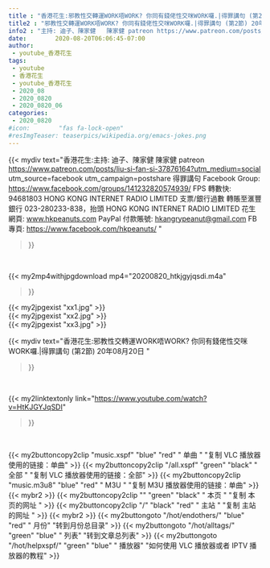 ```yaml
---
title : "香港花生:邪教性交轉運WORK唔WORK? 你同有錢佬性交咪WORK囉.|得罪講句 (第2節) 20年08月20日 "
title2 : "邪教性交轉運WORK唔WORK? 你同有錢佬性交咪WORK囉.|得罪講句 (第2節) 20年08月20日 "
info2 : "主持: 迪子、陳家健   陳家健 patreon https://www.patreon.com/posts/liu-si-fan-si-37876164?utm_medium=social utm_source=facebook utm_campaign=postshare  得罪講句 Facebook Group: https://www.facebook.com/groups/141232820574939/  FPS 轉數快: 94681803 HONG KONG INTERNET RADIO LIMITED 支票/銀行過數 轉賬至滙豐銀行 023-280233-838，抬頭 HONG KONG INTERNET RADIO LIMITED   花生網頁: www.hkpeanuts.com PayPal 付款賬號: hkangrypeanut@gmail.com FB專頁: https://www.facebook.com/hkpeanuts/ "
date:        2020-08-20T06:06:45-07:00
author:
 - youtube_香港花生
tags:
 - youtube
 - 香港花生
 - youtube_香港花生
 - 2020_08
 - 2020_0820
 - 2020_0820_06
categories:
 - 2020_0820
#icon:        "fas fa-lock-open"
#resImgTeaser: teaserpics/wikipedia.org/emacs-jokes.png
---
```


{{< mydiv text="香港花生:主持: 迪子、陳家健   陳家健 patreon https://www.patreon.com/posts/liu-si-fan-si-37876164?utm_medium=social utm_source=facebook utm_campaign=postshare  得罪講句 Facebook Group: https://www.facebook.com/groups/141232820574939/  FPS 轉數快: 94681803 HONG KONG INTERNET RADIO LIMITED 支票/銀行過數 轉賬至滙豐銀行 023-280233-838，抬頭 HONG KONG INTERNET RADIO LIMITED   花生網頁: www.hkpeanuts.com PayPal 付款賬號: hkangrypeanut@gmail.com FB專頁: https://www.facebook.com/hkpeanuts/ "
>}}
<br>


{{< my2mp4withjpgdownload mp4="20200820_htkjgyjqsdi.m4a"
>}}

{{< my2jpgexist "xx1.jpg" >}}<br>
{{< my2jpgexist "xx2.jpg" >}}<br>
{{< my2jpgexist "xx3.jpg" >}}<br>



{{< mydiv text="香港花生:邪教性交轉運WORK唔WORK? 你同有錢佬性交咪WORK囉.|得罪講句 (第2節) 20年08月20日 "
>}}
<br>

{{< my2linktextonly link="https://www.youtube.com/watch?v=HtKJGYJqSDI"
>}}


<br>

{{< my2buttoncopy2clip "music.xspf"        "blue"   "red"    " 单曲 "  "复制 VLC 播放器使用的链接：单曲" >}} {{< my2buttoncopy2clip "/all.xspf"         "green"  "black"  " 全部 "  "复制 VLC 播放器使用的链接：全部" >}} {{< my2buttoncopy2clip "music.m3u8"        "blue"   "red"    " M3U  "    "复制 M3U 播放器使用的链接：单曲" >}} {{< mybr2 >}} {{< my2buttoncopy2clip ""                  "green"  "black"  " 本页 "    "复制 本页的网址 " >}} {{< my2buttoncopy2clip "/"                 "black"  "red"    " 主站 "    "复制 主站的网址 " >}} {{< mybr2 >}} {{< my2buttongoto      "/hot/endothers/"   "blue"   "red"    " 月份"   "转到月份总目录" >}} {{< my2buttongoto      "/hot/alltags/"     "green"  "blue"   " 列表"   "转到文章总列表" >}} {{< my2buttongoto      "/hot/helpxspf/"    "green"  "blue"   " 播放器" "如何使用 VLC 播放器或者 IPTV 播放器的教程" >}} 

